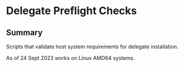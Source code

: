 # Delegate Preflight Checks

## Summary

Scripts that validate host system requirements for delegate installation.

As of 24 Sept 2023 works on Linux AMD64 systems.
